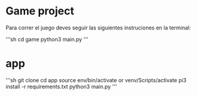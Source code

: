 # Game project

Para correr el juego deves seguir las siguientes instruciones en la terminal:

'''sh
cd game
python3 main.py
'''


# app
'''sh
git clone
cd app
source env/bin/activate or venv/Scripts/activate
pi3 install -r requirements.txt
python3 main.py
'''